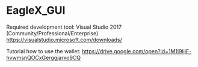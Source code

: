 # EagleX_GUI

Required development tool: Visual Studio 2017 (Community/Professional/Enterprise) https://visualstudio.microsoft.com/downloads/

Tutorial how to use the wallet: https://drive.google.com/open?id=1M1l9IjiF-hvwmsnQOCxGerggjarxo9CQ


